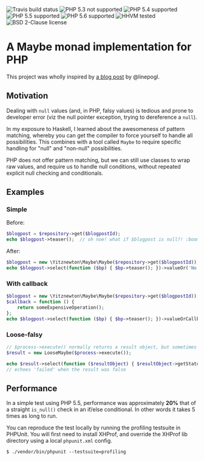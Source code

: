 ![Travis build status](http://img.shields.io/travis/yitznewton/maybe-php.svg)
![PHP 5.3 not supported](http://img.shields.io/badge/5.3-not_supported-red.svg)
![PHP 5.4 supported](http://img.shields.io/badge/5.4-supported-green.svg)
![PHP 5.5 supported](http://img.shields.io/badge/5.5-supported-green.svg)
![PHP 5.6 supported](http://img.shields.io/badge/5.6-supported-green.svg)
![HHVM tested](http://img.shields.io/hhvm/yitznewton/maybe-php.svg)
![BSD 2-Clause license](http://img.shields.io/packagist/l/yitznewton/maybe-php.svg)

# A Maybe monad implementation for PHP

This project was wholly inspired by
[a blog post](http://linepogl.wordpress.com/2011/03/15/a-php-maybe-monad-2/)
by @linepogl.

## Motivation

Dealing with `null` values (and, in PHP, falsy values) is tedious and prone
to developer error (viz the null pointer exception, trying to dereference
a `null`).

In my exposure to Haskell, I learned about the awesomeness of pattern matching,
whereby you can get the compiler to force yourself to handle all possibilities.
This combines with a tool called `Maybe` to require specific handling for
"null" and "non-null" possibilities.

PHP does not offer pattern matching, but we can still use classes to wrap raw
values, and require us to handle null conditions, without repeated explicit
null checking and conditionals.

## Examples

### Simple

Before:

```php
$blogpost = $repository->get($blogpostId);
echo $blogpost->teaser();  // oh noe! what if $blogpost is null?! :boom:
```

After:

```php
$blogpost = new \Yitznewton\Maybe\Maybe($repository->get($blogpostId));
echo $blogpost->select(function ($bp) { $bp->teaser(); })->valueOr('No blogpost found');
```

### With callback

```php
$blogpost = new \Yitznewton\Maybe\Maybe($repository->get($blogpostId));
$callback = function () {
    return someExpensiveOperation();
};
echo $blogpost->select(function ($bp) { $bp->teaser(); })->valueOrCallback($callback);
```

### Loose-falsy

```php
// $process->execute() normally returns a result object, but sometimes returns false
$result = new LooseMaybe($process->execute());

echo $result->select(function ($resultObject) { $resultObject->getStatus(); })->valueOr('failed');
// echoes 'failed' when the result was false
```

## Performance

In a simple test using PHP 5.5, performance was approximately **20%** that of
a straight `is_null()` check in an if/else conditional. In other words it
takes 5 times as long to run.

You can reproduce the test locally by running the profiling testsuite in
PHPUnit. You will first need to install XHProf, and override the XHProf lib
directory using a local `phpunit.xml` config.

```shell
$ ./vendor/bin/phpunit --testsuite=profiling
```
